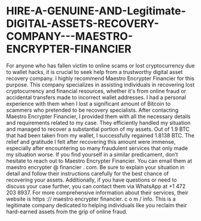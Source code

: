 # HIRE-A-GENUINE-AND-Legitimate-DIGITAL-ASSETS-RECOVERY-COMPANY---MAESTRO-ENCRYPTER-FINANCIER
For anyone who has fallen victim to online scams or lost cryptocurrency due to wallet hacks, it is crucial to seek help from a trustworthy digital asset recovery company. I highly recommend Maestro Encrypter Financier for this purpose. This company specializes in assisting individuals in recovering lost cryptocurrency and financial resources, whether it's from online fraud or accidental transfers made to incorrect wallet addresses. I had a personal experience with them when I lost a significant amount of Bitcoin to scammers who pretended to be recovery specialists. After contacting Maestro Encrypter Financier, I provided them with all the necessary details and requirements related to my case. They efficiently handled my situation and managed to recover a substantial portion of my assets. Out of 1.9 BTC that had been taken from my wallet, I successfully regained 1.8138 BTC. The relief and gratitude I felt after recovering this amount were immense, especially after encountering so many fraudulent services that only made my situation worse.
If you find yourself in a similar predicament, don’t hesitate to reach out to Maestro Encrypter Financier. You can email them at maestro encrypter @ financier . com. Be sure to explain your situation in detail and follow their instructions carefully for the best chance of recovering your assets. Additionally, if you have questions or need to discuss your case further, you can contact them via WhatsApp at +1 472 203 8937. For more comprehensive information about their services, their website is https :// maestro encrypter financier. c o m / info. This is a legitimate company dedicated to helping individuals like you reclaim their hard-earned assets from the grip of online fraud.
